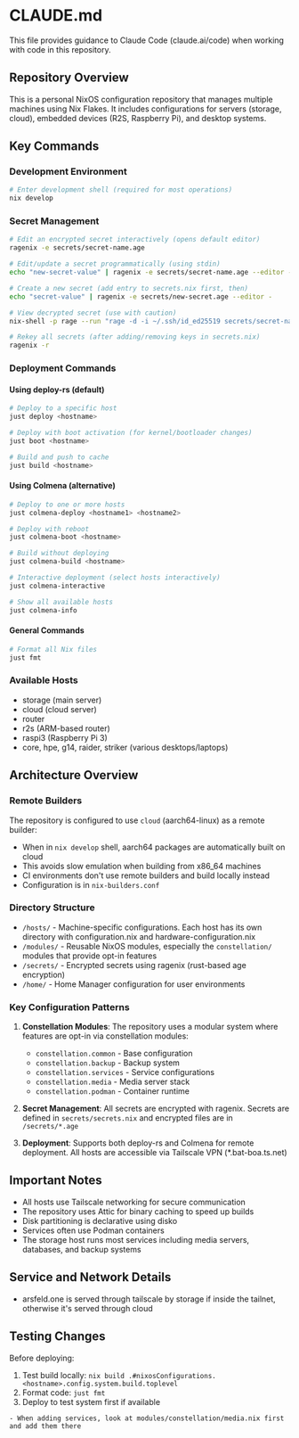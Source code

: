 # CLAUDE.md

This file provides guidance to Claude Code (claude.ai/code) when working with code in this repository.

## Repository Overview

This is a personal NixOS configuration repository that manages multiple machines using Nix Flakes. It includes configurations for servers (storage, cloud), embedded devices (R2S, Raspberry Pi), and desktop systems.

## Key Commands

### Development Environment
```bash
# Enter development shell (required for most operations)
nix develop
```

### Secret Management
```bash
# Edit an encrypted secret interactively (opens default editor)
ragenix -e secrets/secret-name.age

# Edit/update a secret programmatically (using stdin)
echo "new-secret-value" | ragenix -e secrets/secret-name.age --editor -

# Create a new secret (add entry to secrets.nix first, then)
echo "secret-value" | ragenix -e secrets/new-secret.age --editor -

# View decrypted secret (use with caution)
nix-shell -p rage --run "rage -d -i ~/.ssh/id_ed25519 secrets/secret-name.age"

# Rekey all secrets (after adding/removing keys in secrets.nix)
ragenix -r
```

### Deployment Commands

#### Using deploy-rs (default)
```bash
# Deploy to a specific host
just deploy <hostname>

# Deploy with boot activation (for kernel/bootloader changes)
just boot <hostname>

# Build and push to cache
just build <hostname>
```

#### Using Colmena (alternative)
```bash
# Deploy to one or more hosts
just colmena-deploy <hostname1> <hostname2>

# Deploy with reboot
just colmena-boot <hostname>

# Build without deploying
just colmena-build <hostname>

# Interactive deployment (select hosts interactively)
just colmena-interactive

# Show all available hosts
just colmena-info
```

#### General Commands
```bash
# Format all Nix files
just fmt
```

### Available Hosts
- storage (main server)
- cloud (cloud server)
- router
- r2s (ARM-based router)
- raspi3 (Raspberry Pi 3)
- core, hpe, g14, raider, striker (various desktops/laptops)

## Architecture Overview

### Remote Builders
The repository is configured to use `cloud` (aarch64-linux) as a remote builder:
- When in `nix develop` shell, aarch64 packages are automatically built on cloud
- This avoids slow emulation when building from x86_64 machines
- CI environments don't use remote builders and build locally instead
- Configuration is in `nix-builders.conf`

### Directory Structure
- `/hosts/` - Machine-specific configurations. Each host has its own directory with configuration.nix and hardware-configuration.nix
- `/modules/` - Reusable NixOS modules, especially the `constellation/` modules that provide opt-in features
- `/secrets/` - Encrypted secrets using ragenix (rust-based age encryption)
- `/home/` - Home Manager configuration for user environments

### Key Configuration Patterns

1. **Constellation Modules**: The repository uses a modular system where features are opt-in via constellation modules:
   - `constellation.common` - Base configuration
   - `constellation.backup` - Backup system
   - `constellation.services` - Service configurations
   - `constellation.media` - Media server stack
   - `constellation.podman` - Container runtime

2. **Secret Management**: All secrets are encrypted with ragenix. Secrets are defined in `secrets/secrets.nix` and encrypted files are in `/secrets/*.age`

3. **Deployment**: Supports both deploy-rs and Colmena for remote deployment. All hosts are accessible via Tailscale VPN (*.bat-boa.ts.net)

## Important Notes

- All hosts use Tailscale networking for secure communication
- The repository uses Attic for binary caching to speed up builds
- Disk partitioning is declarative using disko
- Services often use Podman containers
- The storage host runs most services including media servers, databases, and backup systems

## Service and Network Details

- arsfeld.one is served through tailscale by storage if inside the tailnet, otherwise it's served through cloud

## Testing Changes

Before deploying:
1. Test build locally: `nix build .#nixosConfigurations.<hostname>.config.system.build.toplevel`
2. Format code: `just fmt`
3. Deploy to test system first if available
```
- When adding services, look at modules/constellation/media.nix first and add them there